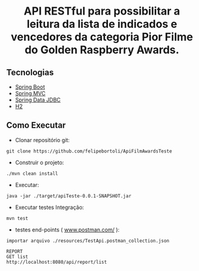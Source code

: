 <h1 align="center">
  API RESTful para possibilitar a leitura da lista de indicados e vencedores
da categoria Pior Filme do Golden Raspberry Awards.
</h1>

## Tecnologias

- [Spring Boot](https://spring.io/projects/spring-boot)
- [Spring MVC](https://docs.spring.io/spring-framework/reference/web/webmvc.html)
- [Spring Data JDBC](https://spring.io/projects/spring-data-jdbc)
- [H2](https://www.h2database.com)

## Como Executar

- Clonar repositório git: 
```
git clone https://github.com/felipebortoli/ApiFilmAwardsTeste
```
- Construir o projeto:
```
./mvn clean install
```
- Executar:
```
java -jar ./target/apiTeste-0.0.1-SNAPSHOT.jar
```
- Executar testes Integração:
```
mvn test
```
- testes end-points ( www.postman.com/ ):
```
importar arquivo ./resources/TestApi.postman_collection.json

REPORT
GET list
http://localhost:8080/api/report/list

```

